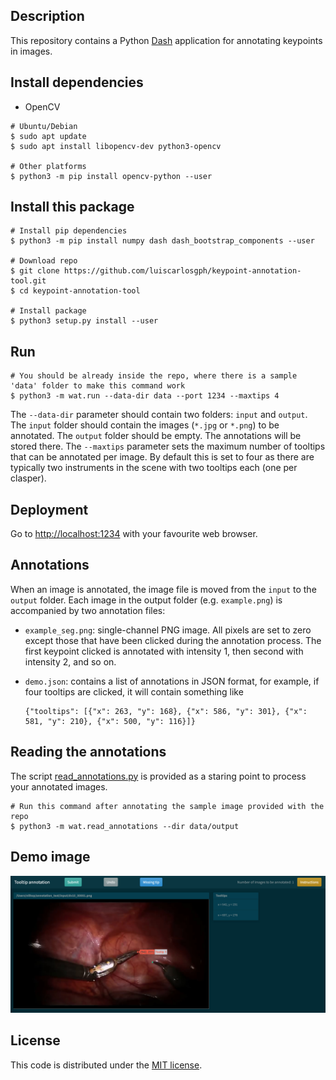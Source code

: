 Description
-----------
This repository contains a Python [Dash](https://dash.plotly.com/introduction) application for annotating keypoints in images.

Install dependencies
--------------------
* OpenCV
```
# Ubuntu/Debian
$ sudo apt update
$ sudo apt install libopencv-dev python3-opencv

# Other platforms
$ python3 -m pip install opencv-python --user
```

Install this package
--------------------
```
# Install pip dependencies
$ python3 -m pip install numpy dash dash_bootstrap_components --user

# Download repo
$ git clone https://github.com/luiscarlosgph/keypoint-annotation-tool.git
$ cd keypoint-annotation-tool

# Install package
$ python3 setup.py install --user
```

Run
---
``` 
# You should be already inside the repo, where there is a sample 'data' folder to make this command work
$ python3 -m wat.run --data-dir data --port 1234 --maxtips 4
```
The ```--data-dir``` parameter should contain two folders: ```input``` and ```output```.
The ```input``` folder should contain the images (```*.jpg``` or ```*.png```) to be annotated.
The ```output``` folder should be empty. The annotations will be stored there.
The ```--maxtips``` parameter sets the maximum number of tooltips that can be annotated per image.
By default this is set to four as there are typically two instruments in the scene with two tooltips 
each (one per clasper).

Deployment
----------
Go to [http://localhost:1234](http://localhost:1234) with your favourite web browser.

Annotations
-----------
When an image is annotated, the image file is moved from the ```input``` to the ```output``` folder.
Each image in the output folder (e.g. ```example.png```) is accompanied by two annotation files:

* ```example_seg.png```: single-channel PNG image. All pixels are set to zero except those that 
                         have been clicked during the annotation process. The first keypoint 
                         clicked is annotated with intensity 1, then second with intensity 2, and so on.

* ```demo.json```:       contains a list of annotations in JSON format, for example, 
                         if four tooltips are clicked, it will contain something like
    ```
    {"tooltips": [{"x": 263, "y": 168}, {"x": 586, "y": 301}, {"x": 581, "y": 210}, {"x": 500, "y": 116}]}
    ```

Reading the annotations
-----------------------
The script [read_annotations.py](https://github.com/luiscarlosgph/keypoint-annotation-tool/blob/main/src/wat/read_annotations.py) is provided as a staring point to process your annotated images.
```
# Run this command after annotating the sample image provided with the repo
$ python3 -m wat.read_annotations --dir data/output
```

Demo image
----------
![alt text](https://github.com/luiscarlosgph/keypoint-annotation-tool/blob/main/demo/demo.jpg?raw=true)

License
-------
This code is distributed under the [MIT license](https://github.com/luiscarlosgph/keypoint-annotation-tool/blob/main/LICENSE).
